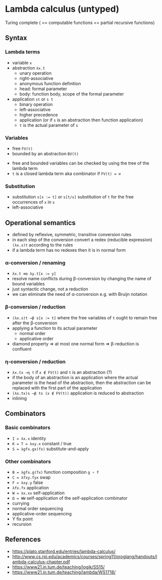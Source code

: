 # Lambda calculus (untyped)

Turing complete ( == computable functions == partial recursive functions)

## Syntax

### Lambda terms

- variable `x`
- abstraction `λx.t`
  - unary operation
  - right-associative
  - anonymous function definition
  - head: formal parameter
  - body: function body, scope of the formal parameter
- application `st` or `s t`
  - binary operation
  - left-associative
  - higher precedence
  - application (or if `s` is an abstraction then function application)
  - `t` is the actual parameter of `s`

### Variables

- free `FV(t)`
- bounded by an abstraction `BV(t)`

* free and bounded variables can be checked by using the tree of the lambda term
* `t` is a closed lambda term aka combinator if `FV(t) = ∅`

### Substitution

- substitution `s[x := t]` or `s[t/x]` substitution of `t` for the free occurrences of `x` in `s`
- left-associative

## Operational semantics

- defined by reflexive, symmetric, transitive conversion rules
- in each step of the conversion convert a redex (reducible expression) `(λx.s)t` according to the rules
- if a lambda term has no redexes then it is in normal form

### α-conversion / renaming

- `λx.t ≡α λy.t[x := y]`
- resolve name conflicts during β-conversion by changing the name of bound variables
- just syntactic change, not a reduction
- we can eliminate the need of α-conversion e.g. with Bruijn notation

### β-conversion / reduction

- `(λx.s)t ⟶β s[x := t]` where the free variables of `t` ought to remain free after the β-conversion
- applying a function to its actual parameter
  - normal order
  - applicative order
- diamond property ⇒ at most one normal form ⇒ β-reduction is confluent

### η-conversion / reduction

- `λx.tx ⟶η t` if `x ∉ FV(t)` and `t` is an abstraction (?)
- if the body of an abstraction is an application where the actual parameter is the head of the abstraction, then the abstraction can be replaced with the first part of the application
- `(λx.tx)s ⟶β ts (x ∉ FV(t))` application is reduced to abstraction
- inlining

## Combinators

### Basic combinators

- `I = λx.x` identity
- `K = T = λxy.x` constant / true
- `S = λgfx.gx(fx)` substitute-and-apply

### Other combinators

- `B = λgfx.g(fx)` function composition `g ∘ f`
- `C = λfxy.fyx` swap
- `F = λxy.y` false
- `λfx.fx` application
- `W = λx.xx` self-application
- `Ω = WW` self-application of the self-application combinator
- currying
- normal order sequencing
- applicative-order sequencing
- Y fix point
- recursion

## References

- https://plato.stanford.edu/entries/lambda-calculus/
- http://www.cs.rpi.edu/academics/courses/spring11/proglang/handouts/lambda-calculus-chapter.pdf
- https://www21.in.tum.de/teaching/logik/SS15/
- https://www21.in.tum.de/teaching/lambda/WS1718/
